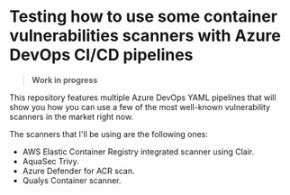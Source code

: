 # Testing how to use some container vulnerabilities scanners with Azure DevOps CI/CD pipelines

> **Work in progress**

This repository features multiple Azure DevOps YAML pipelines that will show you how you can use a few of the most well-known vulnerability scanners in the market right now.

The scanners that I'll be using are the following ones: 
- AWS Elastic Container Registry integrated scanner using Clair.
- AquaSec Trivy.
- Azure Defender for ACR scan.
- Qualys Container scanner.
